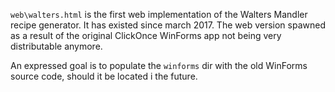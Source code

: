 `web\walters.html` is the first web implementation of the Walters Mandler recipe generator.
It has existed since march 2017.
The web version spawned as a result of the original ClickOnce WinForms app not being very distributable anymore.

An expressed goal is to populate the `winforms` dir with the old WinForms source code, should it be located i the future.

  
